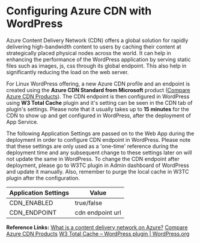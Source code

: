 # Configuring Azure CDN with WordPress

Azure Content Delivery Network (CDN) offers a global solution for rapidly delivering high-bandwidth content to users by caching their content at strategically placed physical nodes across the world. It can  help in enhancing the performance of the WordPress application by serving static files such as images, js, css through its global endpoint. This also help in significantly reducing the load on the web server. 

For Linux WordPress offering, a new Azure CDN profile and an endpoint is created using the **Azure CDN Standard from Microsoft** product ([Compare Azure CDN Products](https://docs.microsoft.com/en-us/azure/cdn/cdn-features?toc=/azure/frontdoor/TOC.json)).  The CDN endpoint is then configured in WordPress using **W3 Total Cache** plugin and it's setting can be seen in the CDN tab of plugin's settings. Please note that it usually takes up to **15 minutes** for the CDN to show up and get configured in WordPress, after the deployment of App Service. 

The following Application Settings are passed on to the Web App during the deployment in order to configure CDN endpoint in WordPress. Please note that these settings are only used as a 'one-time' reference during the deployment time and any subsequent change to these settings later on will not update the same in WordPress. To change the CDN endpoint after deployment, please go to W3TC plugin in Admin dashboard of WordPress and update it manually. Also, remember to purge the local cache in W3TC plugin after the configuration.

|Application Settings | Value |
|---------------------|-------|
|CDN_ENABLED | true/false     |
|CDN_ENDPOINT | cdn endpoint url   |


**Reference Links:**
[What is a content delivery network on Azure?](https://docs.microsoft.com/en-us/azure/cdn/cdn-overview?toc=/azure/frontdoor/TOC.json)
[Compare Azure CDN Products](https://docs.microsoft.com/en-us/azure/cdn/cdn-features?toc=/azure/frontdoor/TOC.json)
[W3 Total Cache – WordPress plugin | WordPress.org](https://wordpress.org/plugins/w3-total-cache/)



